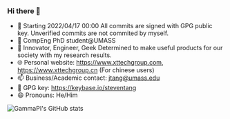 ### Hi there 👋
- :triangular_flag_on_post: Starting 2022/04/17 00:00 All commits are signed with GPG public key. Unverified commits are not commited by myself.
- 🔭 CompEng PhD student@UMASS
- 🌱 Innovator, Engineer, Geek Determined to make useful products for our society with my research results.
- 🌐 Personal website: https://www.xttechgroup.com, https://www.xttechgroup.cn (For chinese users)
- 📫 Business/Academic contact: jtang@umass.edu
- 🔑 GPG key: https://keybase.io/steventang
- 😄 Pronouns: He/Him

![GammaPI's GitHub stats](https://github-readme-stats.vercel.app/api?username=gammapi&count_private=true)
<!--
**GammaPi/gammapi** is a ✨ _special_ ✨ repository because its `README.md` (this file) appears on your GitHub profile.

Here are some ideas to get you started:

- 🔭 I’m currently working on ...
- 🌱 I’m currently learning ...
- 👯 I’m looking to collaborate on ...
- 🤔 I’m looking for help with ...
- 💬 Ask me about ...
- 📫 How to reach me: ...
- 😄 Pronouns: ...
- ⚡ Fun fact: ...
-->
